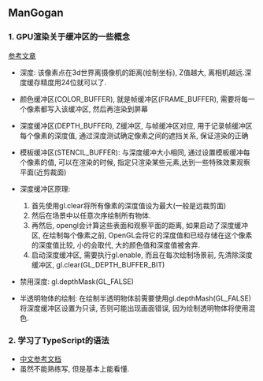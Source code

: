 ## ManGogan

### 1. GPU渲染关于缓冲区的一些概念

[参考文章](https://www.linuxidc.com/Linux/2014-07/104847.htm)

- 深度: 该像素点在3d世界离摄像机的距离(绘制坐标), Z值越大, 离相机越远.深度缓存精度用24位就可以了.

- 颜色缓冲区(COLOR_BUFFER), 就是帧缓冲区(FRAME_BUFFER), 需要将每一个像素都写入该缓冲区, 然后再渲染到屏幕
- 深度缓冲区(DEPTH_BUFFER), Z缓冲区, 与帧缓冲区对应, 用于记录帧缓冲区每个像素的深度值, 通过深度测试确定像素之间的遮挡关系, 保证渲染的正确
- 模板缓冲区(STENCIL_BUFFER): 与深度缓冲大小相同, 通过设置模板缓冲每个像素的值, 可以在渲染的时候, 指定只渲染某些元素,达到一些特殊效果观察平面(近剪裁面)

- 深度缓冲区原理: 
  1. 首先使用gl.clear将所有像素的深度值设为最大(一般是远裁剪面)
  2. 然后在场景中以任意次序绘制所有物体.
  3. 再然后, opengl会计算这些表面和观察平面的距离, 如果启动了深度缓冲区, 在绘制每个像素之前, OpenGL会将它的深度值和已经存储在这个像素的深度值比较, 小的会取代, 大的颜色值和深度值被舍弃.
  4. 启动深度缓冲区, 需要执行gl.enable, 而且在每次绘制场景前, 先清除深度缓冲区, gl.clear(GL_DEPTH_BUFFER_BIT)

- 禁用深度: gl.depthMask(GL_FALSE)
- 半透明物体的绘制: 在绘制半透明物体前需要使用gl.depthMash(GL_FALSE)将深度缓冲区设置为只读, 否则可能出现画面错误, 因为绘制透明物体将使用混色.

### 2. 学习了TypeScript的语法
  - [中文参考文档](https://ts.xcatliu.com/advanced/generics#jian-dan-de-li-zi)
  - 虽然不能熟练写, 但是基本上能看懂.